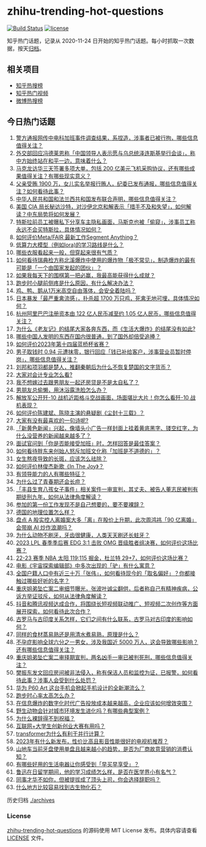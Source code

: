 # zhihu-trending-hot-questions

[![Build Status](https://github.com/justjavac/zhihu-trending-hot-questions/workflows/ci/badge.svg?branch=master)](https://github.com/justjavac/zhihu-trending-hot-questions/actions)
[![license](https://img.shields.io/github/license/justjavac/zhihu-trending-hot-questions)](https://github.com/justjavac/zhihu-trending-hot-questions/blob/master/LICENSE)

知乎热门话题，记录从 2020-11-24
日开始的知乎热门话题。每小时抓取一次数据，按天[归档](./archives)。

## 相关项目

- [知乎热搜榜](https://github.com/justjavac/zhihu-trending-top-search)
- [知乎热门视频](https://github.com/justjavac/zhihu-trending-hot-video)
- [微博热搜榜](https://github.com/justjavac/weibo-trending-hot-search)

## 今日热门话题

<!-- BEGIN -->
<!-- 最后更新时间 Sat Apr 08 2023 05:01:52 GMT+0800 (China Standard Time) -->

1. [警方通报网传中电科加班事件调查结果，系捏造，涉事者已被行拘，哪些信息值得关注？](https://www.zhihu.com/question/594232882)
1. [外交部回应冯德莱恩称「中国领导人表示愿与乌总统泽连斯基举行会谈」，称中方始终站在和平一边，意味着什么？](https://www.zhihu.com/question/594198590)
1. [马克龙访华三天签署多项大单，包括 200 亿美元飞机采购协议，还有哪些成果值得关注？有哪些现实意义？](https://www.zhihu.com/question/594216697)
1. [父亲受贿 1900 万，女儿实名举报行贿人，纪委已发布通报，哪些信息值得关注？如何看待此事？](https://www.zhihu.com/question/594000010)
1. [中华人民共和国和法兰西共和国发布联合声明，哪些信息值得关注？](https://www.zhihu.com/question/594242866)
1. [美国 CIA 局长秘访沙特，对沙伊北京和解表示「措手不及和失望」，如何解读？中东局势将如何发展？](https://www.zhihu.com/question/594205883)
1. [特斯拉前员工被曝私下分享车主隐私画面，马斯克也被「偷窥」，涉事员工称永远不会买特斯拉，具体情况如何？](https://www.zhihu.com/question/594206534)
1. [如何评价Meta/FAIR 最新工作Segment Anything？](https://www.zhihu.com/question/593888697)
1. [低算力大模型（例如lora)的学习路线是什么？](https://www.zhihu.com/question/593383416)
1. [哪些衣服看起来一般，但穿起来很有气质？](https://www.zhihu.com/question/588535503)
1. [如何看待瑞典检方称北溪爆炸中使用的爆炸物「极不常见」，制造爆炸的最有可能是「一个由国家发起的团伙」？](https://www.zhihu.com/question/594184042)
1. [如果我每天下的围棋第一把必赢，我最高能获得什么成就？](https://www.zhihu.com/question/593989834)
1. [跑步时小腿前侧疼是什么原因，有什么解决办法？](https://www.zhihu.com/question/590319007)
1. [鸡、鸭、鹅从1万米高空自由落体，会安全着陆吗？](https://www.zhihu.com/question/593784402)
1. [日本暴发「最严重禽流感」，扑杀超 1700 万只鸡，死禽无地可埋，具体情况如何？](https://www.zhihu.com/question/593981209)
1. [杭州阿里巴巴注册资本由 122 亿人民币减至约 1.05 亿人民币，哪些信息值得关注？](https://www.zhihu.com/question/594156898)
1. [为什么《老友记》的结尾大家各奔东西，而《生活大爆炸》的结尾没有如此?](https://www.zhihu.com/question/585546370)
1. [哪些中国人发明的东西在国内很普通，到了国外却倍受追捧？](https://www.zhihu.com/question/299641618)
1. [如何评价2023年第十四届蓝桥杯省赛？](https://www.zhihu.com/question/527126716)
1. [男子取钱时 0.94 元遭抹零，银行回应「钱已补给客户，涉事营业员暂时停岗」，哪些信息值得关注？](https://www.zhihu.com/question/594019872)
1. [刘邦和项羽都是楚人，推翻秦朝后为什么不恢复楚国的文字货币？](https://www.zhihu.com/question/593322083)
1. [大家对会计专业怎么看?](https://www.zhihu.com/question/545959286)
1. [我不想嫁过去跟男朋友一起还房贷是不是太自私了？](https://www.zhihu.com/question/592329757)
1. [男朋友总偷懒，用沐浴露洗脸怎么办？](https://www.zhihu.com/question/590496984)
1. [解放军公开歼-10 战机近距格斗空战画面，场面堪比大片！你怎么看歼-10 战机表现？](https://www.zhihu.com/question/593966139)
1. [如何评价陈建斌、陈晓主演的悬疑剧《尘封十三载》？](https://www.zhihu.com/question/593798811)
1. [大家有没有最喜欢的一句诗呢?](https://www.zhihu.com/question/593258761)
1. [「新黄色新闻」兴起，像墙头小广告一样封面上挂着黄底黑字、镂空红字，为什么没营养的新闻越来越多了？](https://www.zhihu.com/question/592729785)
1. [面试官问到「你是否能接受加班」时，怎样回答是最佳答案？](https://www.zhihu.com/question/587830952)
1. [如何看待胖东来创始人怒斥加班文化称「加班是不道德的」？](https://www.zhihu.com/question/593940939)
1. [女生熬夜导致的长斑，应该怎么祛除？](https://www.zhihu.com/question/585484377)
1. [如何评价林俊杰新歌《In The Joy》？](https://www.zhihu.com/question/593980173)
1. [有领导能力的人有哪些特征？](https://www.zhihu.com/question/581788685)
1. [为什么过了青春期还会长痘？](https://www.zhihu.com/question/585068888)
1. [「丰县生育八孩女子事件」相关案件一审宣判，其丈夫、被告人董志民被判有期徒刑九年，如何从法律角度解读？](https://www.zhihu.com/question/594173801)
1. [参加的第一份工作发现不是自己想要的，要不要裸辞？](https://www.zhihu.com/question/593528113)
1. [德国的地理位置怎么样？](https://www.zhihu.com/question/586908086)
1. [盘点 A 股实控人离婚案大多「离」在股价上升期，此次周鸿祎「90 亿离婚」会带崩 AI 炒作浪潮吗？](https://www.zhihu.com/question/593961599)
1. [为什么动物不刷牙，牙齿很健康，人类天天刷还长蛀牙？](https://www.zhihu.com/question/586309768)
1. [2023 LPL 春季季后赛 EDG 3:1 击败 OMG 晋级胜者组决赛，如何评价这场比赛？](https://www.zhihu.com/question/593997127)
1. [22-23 赛季 NBA 太阳 119:115 掘金，杜兰特 29+7，如何评价这场比赛？](https://www.zhihu.com/question/594154559)
1. [电影《宇宙探索编辑部》中多次出现的「驴」有什么寓意？](https://www.zhihu.com/question/593335954)
1. [全国户籍人口中有近三十万「张伟」，如何看待现今的「取名偏好」？你都接触过哪些好听的名字？](https://www.zhihu.com/question/593589481)
1. [重庆姐弟坠亡案二审细节曝光，张波叶诚尘翻供，后者称自己有精神疾病，公诉方举证驳斥，如何从法律角度解读？](https://www.zhihu.com/question/594173001)
1. [抖音和腾讯视频达成合作，将围绕长短视频联动推广、短视频二次创作等方面展开探索，如何看待此次合作？](https://www.zhihu.com/question/594160208)
1. [古罗马与古印度关系怎样，它们之间有什么联系，古罗马对古印度的影响如何？](https://www.zhihu.com/question/593669659)
1. [同样的食材蒸易熟还是用清水煮易熟，原理是什么？](https://www.zhihu.com/question/593145661)
1. [不孕症影响全球六分之一男女，涉及我国近 5000 万人，这会导致哪些影响？还有哪些信息值得关注？](https://www.zhihu.com/question/593642224)
1. [重庆姐弟坠亡案二审择期宣判，两名凶手一审已被判死刑，哪些信息值得关注？](https://www.zhihu.com/question/594098352)
1. [樊振东发文回应房间被非法侵入，称有保洁人员和监控为证，已报警，如何看待此事？涉事人会受到什么处罚？](https://www.zhihu.com/question/594082965)
1. [华为 P60 Art 这台手机会掀起手机设计的全新潮流么？](https://www.zhihu.com/question/594150437)
1. [跑步时心率太高怎么办？](https://www.zhihu.com/question/589996729)
1. [在信息爆炸的数字化时代广告投放成本越来越高，企业应该如何增效突围？](https://www.zhihu.com/question/593870382)
1. [野生动物会针对城市环境发生进化吗？有哪些典型案例？](https://www.zhihu.com/question/65584468)
1. [为什么裸辞得不到祝福？](https://www.zhihu.com/question/587538106)
1. [互联网+大学生创新创业大赛有用吗？](https://www.zhihu.com/question/379073427)
1. [transformer为什么有利于并行计算？](https://www.zhihu.com/question/593941226)
1. [2023年有什么新发布，性价比高且影音性能很好的电视机推荐？](https://www.zhihu.com/question/591140678)
1. [山地车当前牙盘使用单盘且越来越小的趋势，是否为厂商故意营销的消费认知？](https://www.zhihu.com/question/591800957)
1. [有哪些好用的生活电器让你感受到「早买早享受」？](https://www.zhihu.com/question/593486055)
1. [鲁迅在日留学期间，他的学习成绩怎么样，是否在医学界小有名气？](https://www.zhihu.com/question/512784125)
1. [同事才华不如你，但被提拔成了顶头上司，你会选择辞职吗？](https://www.zhihu.com/question/593428823)
1. [什么地方比较容易找到古生物化石？](https://www.zhihu.com/question/592734304)

<!-- END -->

历史归档 [./archives](./archives)

### License

[zhihu-trending-hot-questions](https://github.com/justjavac/zhihu-trending-hot-questions)
的源码使用 MIT License 发布。具体内容请查看 [LICENSE](./LICENSE) 文件。

